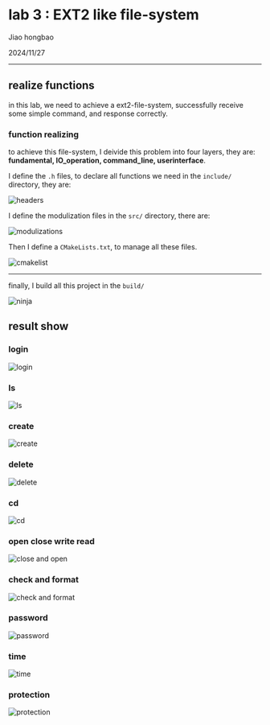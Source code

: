 # lab 3 : EXT2 like file-system

Jiao hongbao

2024/11/27


---------------------------------------------------------

## realize functions

in this lab, we need to achieve a ext2-file-system, successfully receive some simple command, and response correctly.

### function realizing

to achieve this file-system, I deivide this problem into four layers, they are: **fundamental, IO_operation, command_line, userinterface**.

I define the `.h` files, to declare all functions we need in the `include/` directory, they are:

![headers](README3/1.png "headers")

I define the modulization files in the `src/` directory, there are:

![modulizations](README3/2.png "modulizations")

Then I define a `CMakeLists.txt`, to manage all these files.

![cmakelist](README3/3.png "CMakeLists.txt")


----------------------------------------------

finally, I build all this project in the `build/`

![ninja](README3/4.png "ninja")



## result show

### login

![login](README3/5.png)

### ls 

![ls](README3/6.png)

### create 

![create](README3/7.png)

### delete

![delete](README3/8.png)

### cd

![cd](README3/9.png)

### open close write read

![close and open](README3/10.png)

### check and format 

![check and format](README3/11.png)

### password

![password](README3/12.png)

### time

![time](README3/13.png)

### protection

![protection](README3/14.png)








